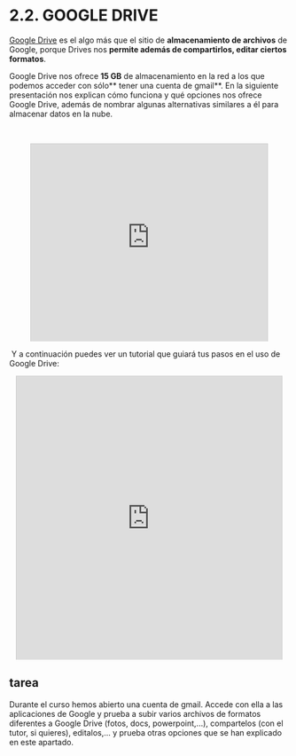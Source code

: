 
# 2.2. GOOGLE DRIVE

[Google Drive](http://www.google.com/drive/apps.html) es el algo más que el sitio de **almacenamiento de archivos** de Google, porque Drives nos **permite además de compartirlos, editar ciertos formatos**.

Google Drive nos ofrece **15 GB** de almacenamiento en la red a los que podemos acceder con sólo** tener una cuenta de gmail**. En la siguiente presentación nos explican cómo funciona y qué opciones nos ofrece Google Drive, además de nombrar algunas alternativas similares a él para almacenar datos en la nube.

 

<iframe frameborder="0" height="356" marginheight="0" marginwidth="0" scrolling="no" src="http://www.slideshare.net/slideshow/embed_code/13045955" style="border-width: 1px 1px 0px; border-style: solid; border-color: #cccccc; margin-right: auto; margin-bottom: 5px; margin-left: auto; display: block;" width="427"></iframe>

 Y a continuación puedes ver un tutorial que guiará tus pasos en el uso de Google Drive:

<iframe frameborder="0" height="511" marginheight="0" marginwidth="0" scrolling="no" src="http://www.slideshare.net/slideshow/embed_code/14770059" style="border-width: 1px 1px 0px; border-style: solid; border-color: #cccccc; margin-right: auto; margin-bottom: 5px; margin-left: auto; display: block;" width="479"></iframe>

## tarea

Durante el curso hemos abierto una cuenta de gmail. Accede con ella a las aplicaciones de Google y prueba a subir varios archivos de formatos diferentes a Google Drive (fotos, docs, powerpoint,...), compartelos (con el tutor, si quieres), editalos,... y prueba otras opciones que se han explicado en este apartado.

